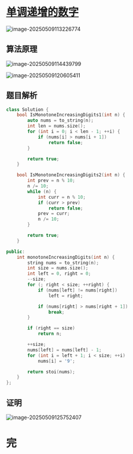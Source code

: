 # [单调递增的数字](https://leetcode.cn/problems/monotone-increasing-digits/)

![image-20250509113226774](https://md-wind.oss-cn-nanjing.aliyuncs.com/md/20250509113226822.png)

## 算法原理

![image-20250509114439799](https://md-wind.oss-cn-nanjing.aliyuncs.com/md/20250509114439871.png)

![image-20250509120605411](https://md-wind.oss-cn-nanjing.aliyuncs.com/md/20250509120605526.png)

## 题目解析

```cpp
class Solution {
    bool IsMonotoneIncreasingDigits1(int n) {
        auto nums = to_string(n);
        int len = nums.size();
        for (int i = 0; i < len - 1; ++i) {
            if (nums[i] > nums[i + 1])
                return false;
        }

        return true;
    }

    bool IsMonotoneIncreasingDigits2(int n) {
        int prev = n % 10;
        n /= 10;
        while (n) {
            int curr = n % 10;
            if (curr > prev)
                return false;
            prev = curr;
            n /= 10;
        }

        return true;
    }

public:
    int monotoneIncreasingDigits(int n) {
        string nums = to_string(n);
        int size = nums.size();
        int left = 0, right = 0;
        --size;
        for (; right < size; ++right) {
            if (nums[left] != nums[right])
                left = right;

            if (nums[right] > nums[right + 1])
                break;
        }

        if (right == size)
            return n;

        ++size;
        nums[left] = nums[left] - 1;
        for (int i = left + 1; i < size; ++i)
            nums[i] = '9';

        return stoi(nums);
    }
};
```

## 证明

![image-20250509125752407](https://md-wind.oss-cn-nanjing.aliyuncs.com/md/20250509125752516.png)

# 完